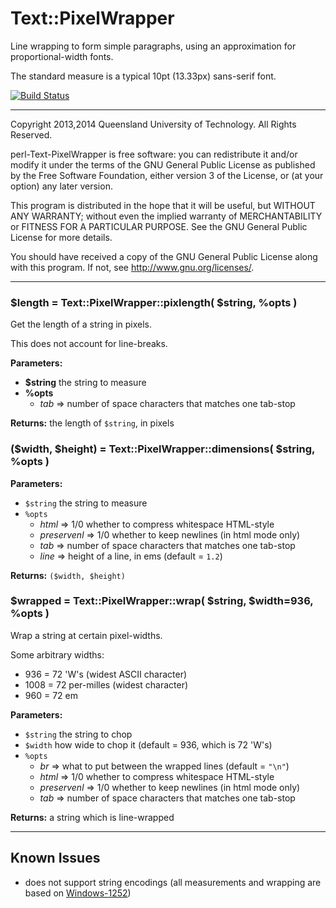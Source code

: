# Text::PixelWrapper

Line wrapping to form simple paragraphs, using an approximation
for proportional-width fonts.

The standard measure is a typical 10pt (13.33px) sans-serif font.

[![Build Status](https://secure.travis-ci.org/QUTlib/perl-Text-PixelWrapper.png)](http://travis-ci.org/QUTlib/perl-Text-PixelWrapper)

- - - - -

Copyright 2013,2014 Queensland University of Technology.
All Rights Reserved.

perl-Text-PixelWrapper is free software: you can
redistribute it and/or modify it under the terms of the GNU General
Public License as published by the Free Software Foundation, either
version 3 of the License, or (at your option) any later version.

This program is distributed in the hope that it will be useful, but
WITHOUT ANY WARRANTY; without even the implied warranty of
MERCHANTABILITY or FITNESS FOR A PARTICULAR PURPOSE.  See the GNU
General Public License for more details.

You should have received a copy of the GNU General Public License
along with this program.  If not, see
<http://www.gnu.org/licenses/>.

- - - - -

### $length = Text::PixelWrapper::pixlength( $string, %opts )

Get the length of a string in pixels.

This does not account for line-breaks.

**Parameters:**

* **$string** the string to measure
* **%opts**
    * *tab* => number of space characters that matches one tab-stop

**Returns:** the length of `$string`, in pixels

### ($width, $height) = Text::PixelWrapper::dimensions( $string, %opts )

**Parameters:**

* `$string` the string to measure
* `%opts`
    * *html* => 1/0 whether to compress whitespace HTML-style
    * *preservenl* => 1/0 whether to keep newlines (in html mode only)
    * *tab*  => number of space characters that matches one tab-stop
    * *line* => height of a line, in ems (default = `1.2`)

**Returns:** `($width, $height)`


### $wrapped = Text::PixelWrapper::wrap( $string, $width=936, %opts )

Wrap a string at certain pixel-widths.

Some arbitrary widths:
* 936 = 72 'W's (widest ASCII character)
* 1008 = 72 per-milles (widest character)
* 960 = 72 em

**Parameters:**

* `$string` the string to chop
* `$width`  how wide to chop it (default = 936, which is 72 'W's)
* `%opts`
    * *br* => what to put between the wrapped lines (default = `"\n"`)
    * *html* => 1/0 whether to compress whitespace HTML-style
    * *preservenl* => 1/0 whether to keep newlines (in html mode only)
    * *tab*  => number of space characters that matches one tab-stop

**Returns:** a string which is line-wrapped

- - - - -

## Known Issues

* does not support string encodings (all measurements and wrapping are
  based on [Windows-1252](https://en.wikipedia.org/wiki/Windows-1252))

